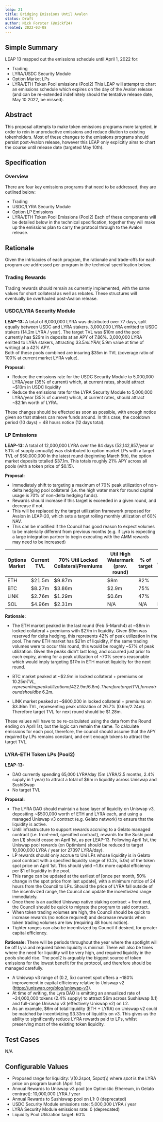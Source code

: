 ```yaml
---
leap: 21
title: Bridging Emissions Until Avalon
status: Draft
author: Nick Forster (@nickf24)
created: 2022-03-08
---
```

## Simple Summary
LEAP 13 mapped out the emissions schedule until April 1, 2022 for:
- Trading 
- LYRA/USDC Security Module 
- Option Market LPs 
- LYRA/ETH Token Pool emissions (Pool2) 
This LEAP will attempt to chart an emissions schedule which expires on the day of the Avalon release (and can be re-extended indefinitely should the tentative release date, May 10 2022, be missed). 

## Abstract
This proposal attempts to make token emissions programs more targeted, in order to rein in unproductive emissions and reduce dilution to existing tokenholders. Most of these changes to the emissions programs should persist post-Avalon release, however this LEAP only explicitly aims to chart the course until release date (targeted May 10th). 

## Specification 

### Overview
There are four key emissions programs that need to be addressed, they are outlined below: 
- Trading 
- USDC/LYRA Security Module
- Option LP Emissions
- LYRA/ETH Token Pool Emissions (Pool2)
Each of these components will be detailed below in the technical specification, together they will make up the emissions plan to carry the protocol through to the Avalon release. 

## Rationale
Given the intricacies of each program, the rationale and trade-offs for each program are addressed per-program in the technical specification below. 

### Trading Rewards
Trading rewards should remain as currently implemented, with the same values for short collateral as well as rebates. These structures will eventually be overhauled post-Avalon release. 

### USDC/LYRA Security Module 
**LEAP-13:**
A total of 6,000,000 LYRA was distributed over 77 days, split equally between USDC and LYRA stakers. 
3,000,000 LYRA emitted to USDC stakers (14.2m LYRA / year). The target TVL was $10m and the pool currently has $29m in deposits at an APY of 7.86%.
3,000,000 LYRA emitted to LYRA stakers, attracting $33.5m LYRA (~$5.9m value at time of writing) at a 42% APY.   
Both of these pools combined are insuring $35m in TVL (coverage ratio of 100% at current market LYRA value). 

**Proposal:**
- Reduce the emissions rate for the USDC Security Module to 5,000,000 LYRA/year (35% of current) which, at current rates, should attract ~$10m in USDC liquidity
- Reduce the emissions rate for the LYRA Security Module to 5,000,000 LYRA/year (35% of current) which, at current rates, should attract ~$2.1m worth of LYRA. 

These changes should be effected as soon as possible, with enough notice given so that stakers can move funds around. In this case, the cooldown period (10 days) + 48 hours notice (12 days total). 

### LP Emissions

**LEAP-13:** 
A total of 12,000,000 LYRA over the 84 days (52,142,857/year or 5.1% of supply annually) was distributed to option market LPs with a target TVL of $50,000,000 
In the latest round (beginning March 5th), the option market deposits totalled $37.1m. This totals roughly 21% APY across all pools (with a token price of $0.15). 

**Proposal:**
- Immediately shift to targeting a maximum of 70% peak utilization of non-delta hedging pool collateral (i.e. the high water mark for round capital usage is 70% of non-delta hedging funds). 
- Rewards should increase if this target is exceeded in a given round, and decrease if not.
- This will be replaced by the target utilization framework proposed for Avalon in LEAP-20, which sets a target rolling monthly utilization of 60% NAV. 
- This can be modified if the Council has good reason to expect volumes to be materially different from previous months (e.g. if Lyra is expecting a large integration partner to begin executing with the AMM rewards may need to be increased) 


| Options Market | Current TVL | 70% Util Locked Collateral/Premiums | Util High Watermark (prev. round) | % of target | Proposed emissions change | 
| ----------- | ----------- | ----------- | ----------- | ----------- | ----------- |
| ETH | $21.5m | $9.87m | $8m | 82% | -19% | 
| BTC | $8.27m | $3.86m | $2.9m | 75% | -25% | 
| LINK | $2.76m | $1.29m | $0.6m | 47% | -53%| 
| SOL | $4.96m | $2.31m | N/A | N/A | N/A | 

**Rationale:** 
- The ETH market peaked in the last round (Feb 5-March4) at ~$8m in locked collateral + premiums with $27m in liquidity. Given $9m was reserved for delta hedging, this represents 42% of peak utilization in the pool. The new ETH market has $21m of liquidity, if the same trading volumes were to occur this round, this would be roughly ~57% of peak utilization. Given the peaks didn’t last long, and occurred just prior to each expiry, aiming for a peak utilization of ~70% seems reasonable which would imply targeting $17m in ETH market liquidity for the next round.

- BTC market peaked at ~$2.9m in locked collateral + premiums on $10.25m TVL, representing peak utilization of 42% ($2.9m/$6.8m). Therefore target TVL for next round should be ~$6.2m. 

- LINK market peaked at ~$600,000 in locked collateral + premiums on $3.36m TVL, representing peak utilization of 26.7% (0.6m/2.24m). Therefore target TVL for next round should be $1.28m.

These values will have to be re-calculated using the data from the Round ending on April 1st, but the logic can remain the same. To calculate emissions for each pool, therefore, the council should assume that the APY required by LPs remains constant, and emit enough tokens to attract the target TVL. 


### LYRA-ETH Token LPs (Pool2) 

**LEAP-13:** 
- DAO currently spending 65,000 LYRA/day (5m LYRA/2.5 months, 2.4% supply in 1 year) to attract a total of $6m in liquidity across Uniswap and SushiSwap
- No target TVL

**Proposal:** 
- The LYRA DAO should maintain a base layer of liquidity on Uniswap v3, depositing ~$500,000 worth of ETH and LYRA each, and using a managed Uniswap v3 contract (e.g. Gelato network) to ensure that the liquidity is active. 
- Until infrastructure to support rewards accruing to a Gelato managed contract (i.e. front-end, specified contract), rewards for the Sushi pool (on L1) should cease on April 1st, as per LEAP-13. Following April 1st, the Uniswap pool rewards (on Optimism) should be reduced to target 10,000,000 LYRA / year (or 27397 LYRA/day). 
- LP rewards should only accrue to Uni LPs whose liquidity is in Gelato pool contract with a specfied liquidity range of (0.2x, 5.0x) of the token spot price on April 1st. This should yield ~1.8x more capital efficiency per $1 of liquidity in the pool. 
- This range can be updated at the earliest of [once per month, 50% change in the spot price from last update], with a minimum notice of 24 hours from the Council to LPs. Should the price of LYRA fall outside of the incentivized range, the Council can update the incentivized range immediately. 
- Once there is an audited Uniswap native staking contract + front end, the Council should be quick to migrate the program to said contract. 
- When token trading volumes are high, the Council should be quick to increase rewards (no notice required) and decrease rewards when token trading volumes are low (requiring 48 hours notice). 
- Tighter ranges can also be incentivized by Council if desired, for greater capital efficiency. 

**Rationale:**
There will be periods throughout the year where the spotlight will be off Lyra and required token liquidity is minimal. There will also be times where the need for liquidity will be very high, and required liquidity in the pools should rise. The pool2 is arguably the biggest source of token emissions for the lowest benefit for the protocol, and therefore should be managed carefully. 
- A Uniswap v3 range of (0.2, 5x) current spot offers a ~180% improvement in capital efficiency relative to Uniswap v2 (https://uniswap.org/blog/uniswap-v3). 
- At time of writing, the Lyra DAO is emitting an annualized rate of ~24,000,000 tokens (2.4% supply) to attract $6m across Sushiswap (L1) and full-range Uniswap v3 (effectively Uniswap v2) on L2. 
- As an example, $6m of total liquidity (ETH + LYRA) on Uniswap v2 could be matched by incentivizing $3.33m of liquidity on v3. This gives us the ability to significantly reduce LYRA rewards paid to LPs, whilst preserving most of the existing token liquidity.

## Test Cases
N/A

## Configurable Values
- Proposed range for liquidity: \\((0.2spot, 5spot)\\) where _spot_ is the LYRA price on program launch (April 1st)
- Annual Rewards to Uniswap v3 pool (on Optimistic Ethereum, in Gelato contract): 10,000,000 LYRA / year
- Annual Rewards to Sushiswap pool on L1: 0 (deprecated)
- USDC Security Module emissions rate: 5,000,000 LYRA / year 
- LYRA Security Module emissions rate: 0 (deprecated)
- Liquidity Pool Utilization target: 60%

